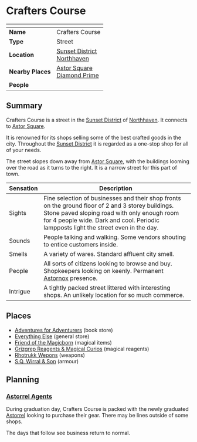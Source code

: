 # Crafters Course

| []() | |
| --- | --- |
| **Name** | Crafters Course |
| **Type** | Street |
| **Location** | [Sunset District](sunset-district.md)<br />[Northhaven](../README.md) |
| **Nearby Places** | [Astor Square](astor-square.md)<br />[Diamond Prime](diamond-prime.md) |
| **People** | |

## Summary

Crafters Course is a street in the [Sunset District](sunset-district.md) of [Northhaven](../README.md). It connects to [Astor Square](astor-square.md).

It is renowned for its shops selling some of the best crafted goods in the city. Throughout the [Sunset District](sunset-district.md) it is regarded as a one-stop shop for all of your needs.

The street slopes down away from [Astor Square](astor-square.md), with the buildings looming over the road as it turns to the right. It is a narrow street for this part of town.

| Sensation | Description |
| ---- | --- |
| Sights | Fine selection of businesses and their shop fronts on the ground floor of 2 and 3 storey buildings. Stone paved sloping road with only enough room for 4 people wide. Dark and cool. Periodic lampposts light the street even in the day. |
| Sounds | People talking and walking. Some vendors shouting to entice customers inside. |
| Smells | A variety of wares. Standard affluent city smell. |
| People | All sorts of citizens looking to browse and buy. Shopkeepers looking on keenly. Permanent [Astornox](../../../organisations/astornox/README.md) presence. |
| Intrigue | A tightly packed street littered with interesting shops. An unlikely location for so much commerce. |

## Places

- [Adventures for Adventurers](adventures-for-adventurers.md) (book store)
- [Everything Else](everything-else.md) (general store)
- [Friend of the Magicborn](friend-of-the-magicborn.md) (magical items)
- [Grizgrep Reagents & Magical Curios](grizgrep-reagents-and-magical-curios.md) (magical reagents)
- [Rhotrukk Wepons](rhotrukk-wepons.md) (weapons)
- [S.Q. Wirral & Son](sq-wirral-and-son.md) (armour)

## Planning

### [Astorrel Agents](../../../../../../campaigns/astorrel-agents/README.md)

During graduation day, Crafters Course is packed with the newly graduated [Astorrel](../../../organisations/astorrel/README.md) looking to purchase their gear. There may be lines outside of some shops.

The days that follow see business return to normal.
